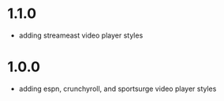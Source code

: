 # 1.1.0

- adding streameast video player styles

# 1.0.0

- adding espn, crunchyroll, and sportsurge video player styles
